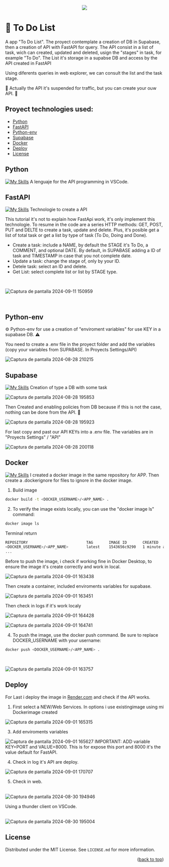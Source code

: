 <p align="center">
  <a href="https://github.com/juanrambaud">
    <img src="https://skillicons.dev/icons?i=vscode,py,fastapi,supabase,docker,git" />
  </a>
</p>


# 🚀 To Do List

A app "To Do List".
The proyect contemplate a creation of DB in Supabase, then a creation of API with FastAPI for query.
The API consist in a list of task, wich can created, updated and deleted, usign the "stages" in task, for example "To Do".
The List it's storage in a supabse DB and access by the API created in FastAPI

Using diferents queries in web explorer, we can consult the list and the task stage.

:triangular_flag_on_post: Actually the API it's suspended for traffic, but you can create your ouw API. :triangular_flag_on_post:	

## Proyect technologies used:

- [Python](#python)
- [FastAPI](#fastapi)
- [Python-env](#python-env)
- [Supabase](#supabase)
- [Docker](#docker)
- [Deploy](#deploy)
- [License](#license)



## Python   

[![My Skills](https://skillicons.dev/icons?i=py)](https://www.python.org/) A lenguaje for the API programming in VSCode.


## FastAPI  

[![My Skills](https://skillicons.dev/icons?i=fastapi)](https://fastapi.tiangolo.com/) Technologie to create a API

This tutorial it's not to explain how FastApi work, it's only implement this technologie. To resume in the code are a series HTTP methods: GET, POST, PUT and DELTE to create a task, update and delete. Plus, it's  posible get a list of total task or get a list by type of task (To Do, Doing and Done). 

- Create a task: include a NAME, by default the STAGE it's To Do, a COMMENT, and optional DATE. By default, in SUPABASE adding a ID of task and TIMESTAMP in case that you not complete date.
- Update a task: change the stage of, only by your ID.
- Detele task: select an ID and delete.
- Get List: select complete list or list by STAGE type.
  
&nbsp;
&nbsp;

![Captura de pantalla 2024-09-11 150959](https://github.com/user-attachments/assets/fab59662-97c6-4e6a-8e6f-44181fc66306)

&nbsp;
&nbsp;


## Python-env 
⚙️ Python-env for use a creation of "enviroment variables" for use KEY in a supabase DB. :warning:
&nbsp;

You need to create a .env file in the proyect folder and add the variables (copy your variables from SUPABASE. In Proyects Settings/API)
&nbsp;
&nbsp;

![Captura de pantalla 2024-08-28 210215](https://github.com/user-attachments/assets/e191b37b-6fed-4a72-88fb-1f125be52e8f)
&nbsp;
&nbsp;


## Supabase   

[![My Skills](https://skillicons.dev/icons?i=supabase)](https://supabase.com/) Creation of type a DB with some task
&nbsp;
&nbsp;

![Captura de pantalla 2024-08-28 195853](https://github.com/user-attachments/assets/3de94071-1a8b-4faf-b0bf-19345762b0a9)
&nbsp;
&nbsp;

Then Created and enabling policies from DB because if this is not the case, nothing can be done from the API. :triangular_flag_on_post:
&nbsp;
&nbsp;

![Captura de pantalla 2024-08-28 195923](https://github.com/user-attachments/assets/74e6f3b0-1531-447d-bef1-ec9dac1c0bb5)
&nbsp;
&nbsp;

For last copy and past our API KEYs into a .env file. The variables are in "Proyects Settings" / "API"
&nbsp;
&nbsp;

![Captura de pantalla 2024-08-28 200118](https://github.com/user-attachments/assets/d41312c0-b1be-445a-b140-4330d3775da4)
&nbsp;
&nbsp;


## Docker   

[![My Skills](https://skillicons.dev/icons?i=docker)](https://www.docker.com/) I created a docker image in the same repository for APP. Then create a .dockerignore for files to ignore in the docker image.

1. Build image
```sh
docker build -t <DOCKER_USERNAME>/<APP_NAME> .
```
2. To verify the image exists locally, you can use the "docker image ls" command:
```sh
docker image ls
```

Terminal return
```sh
REPOSITORY                          TAG       IMAGE ID       CREATED          SIZE
<DOCKER_USERNAME>/<APP_NAME>        latest    1543656c9290   1 minute ago     1.12GB
...
```

Before to push the image, i check if working fine in Docker Desktop, to ensure the image it's create correctly and work in local.
&nbsp;
&nbsp;

![Captura de pantalla 2024-09-01 163438](https://github.com/user-attachments/assets/f9009c70-609c-4476-81b6-fb25aea52ba2)
&nbsp;
&nbsp;

Then create a container, included enviroments variables for supabase.
&nbsp;
&nbsp;

![Captura de pantalla 2024-09-01 163451](https://github.com/user-attachments/assets/ef4ff72f-166b-455c-80a6-917e183b4aad)
&nbsp;
&nbsp;

Then check in logs if it's work localy
&nbsp;
&nbsp;

![Captura de pantalla 2024-09-01 164428](https://github.com/user-attachments/assets/96b02a41-32e7-40db-a0de-3a89b8fc997b)
&nbsp;
&nbsp;

![Captura de pantalla 2024-09-01 164741](https://github.com/user-attachments/assets/2ad2c59d-0cef-4112-a728-6e4c12af689d)
&nbsp;
&nbsp;


4. To push the image, use the docker push command. Be sure to replace DOCKER_USERNAME with your username:
```sh
docker push <DOCKER_USERNAME>/<APP_NAME> .
```
&nbsp;
&nbsp;

![Captura de pantalla 2024-09-01 163757](https://github.com/user-attachments/assets/017d661f-dc26-4472-89c5-865a849bd396)
&nbsp;
&nbsp;


## Deploy
For Last i deploy the image in [Render.com](https://render.com/) and check if the API works.
&nbsp;
&nbsp;

1. First select a NEW/Web Services. In options i use existingimage using mi Dockerimage created
&nbsp;
&nbsp;

![Captura de pantalla 2024-09-01 165315](https://github.com/user-attachments/assets/d457bc55-ee6d-42f6-a41a-cb0424ed748b)
&nbsp;
&nbsp;

3. Add enviroments variables
&nbsp;
&nbsp;

![Captura de pantalla 2024-09-01 165627](https://github.com/user-attachments/assets/38ef36e4-b2d4-4a88-80ad-58a7cc2cf445)
IMPORTANT: ADD variable KEY=PORT and VALUE=8000. This is for expose this port and 8000 it's the value default for FastAPI.
&nbsp;
&nbsp;

4. Check in log it's API are deploy.
&nbsp;
&nbsp;

![Captura de pantalla 2024-09-01 170707](https://github.com/user-attachments/assets/b4f9f894-b265-406d-8ea3-d94b9189ec41)
&nbsp;
&nbsp;

5. Check in web.\
&nbsp;
&nbsp;

![Captura de pantalla 2024-08-30 194946](https://github.com/user-attachments/assets/53b46f51-a2ee-41a0-a421-cdbe6a927a9a)
&nbsp;
&nbsp;

Using a thunder client on VSCode.\
&nbsp;
&nbsp;

![Captura de pantalla 2024-08-30 195004](https://github.com/user-attachments/assets/91cf9cda-5e0c-4b2f-b586-88a2e79378de)
&nbsp;
&nbsp;

## License

Distributed under the MIT License. See `LICENSE.md` for more information.

<p align="right">(<a href="#readme-top">back to top</a>)</p>





